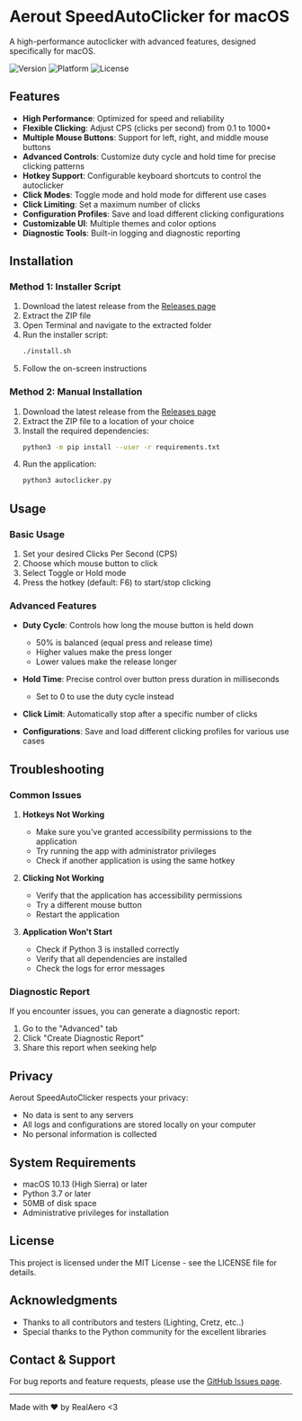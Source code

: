 # Aerout SpeedAutoClicker for macOS

A high-performance autoclicker with advanced features, designed specifically for macOS.

![Version](https://img.shields.io/badge/version-1.1.0-blue)
![Platform](https://img.shields.io/badge/platform-macOS-lightgrey)
![License](https://img.shields.io/badge/license-MIT-green)

## Features

- **High Performance**: Optimized for speed and reliability
- **Flexible Clicking**: Adjust CPS (clicks per second) from 0.1 to 1000+
- **Multiple Mouse Buttons**: Support for left, right, and middle mouse buttons
- **Advanced Controls**: Customize duty cycle and hold time for precise clicking patterns
- **Hotkey Support**: Configurable keyboard shortcuts to control the autoclicker
- **Click Modes**: Toggle mode and hold mode for different use cases
- **Click Limiting**: Set a maximum number of clicks
- **Configuration Profiles**: Save and load different clicking configurations
- **Customizable UI**: Multiple themes and color options
- **Diagnostic Tools**: Built-in logging and diagnostic reporting

## Installation

### Method 1: Installer Script

1. Download the latest release from the [Releases page](https://github.com/wrealaero/SpeedAutoClicker-Mac/releases)
2. Extract the ZIP file
3. Open Terminal and navigate to the extracted folder
4. Run the installer script:
   ```bash
   ./install.sh
   ```
5. Follow the on-screen instructions

### Method 2: Manual Installation

1. Download the latest release from the [Releases page](https://github.com/wrealaero/SpeedAutoClicker-Mac/releases)
2. Extract the ZIP file to a location of your choice
3. Install the required dependencies:
   ```bash
   python3 -m pip install --user -r requirements.txt
   ```
4. Run the application:
   ```bash
   python3 autoclicker.py
   ```

## Usage

### Basic Usage

1. Set your desired Clicks Per Second (CPS)
2. Choose which mouse button to click
3. Select Toggle or Hold mode
4. Press the hotkey (default: F6) to start/stop clicking

### Advanced Features

- **Duty Cycle**: Controls how long the mouse button is held down
  - 50% is balanced (equal press and release time)
  - Higher values make the press longer
  - Lower values make the release longer

- **Hold Time**: Precise control over button press duration in milliseconds
  - Set to 0 to use the duty cycle instead

- **Click Limit**: Automatically stop after a specific number of clicks

- **Configurations**: Save and load different clicking profiles for various use cases

## Troubleshooting

### Common Issues

1. **Hotkeys Not Working**
   - Make sure you've granted accessibility permissions to the application
   - Try running the app with administrator privileges
   - Check if another application is using the same hotkey

2. **Clicking Not Working**
   - Verify that the application has accessibility permissions
   - Try a different mouse button
   - Restart the application

3. **Application Won't Start**
   - Check if Python 3 is installed correctly
   - Verify that all dependencies are installed
   - Check the logs for error messages

### Diagnostic Report

If you encounter issues, you can generate a diagnostic report:

1. Go to the "Advanced" tab
2. Click "Create Diagnostic Report"
3. Share this report when seeking help

## Privacy

Aerout SpeedAutoClicker respects your privacy:

- No data is sent to any servers
- All logs and configurations are stored locally on your computer
- No personal information is collected

## System Requirements

- macOS 10.13 (High Sierra) or later
- Python 3.7 or later
- 50MB of disk space
- Administrative privileges for installation

## License

This project is licensed under the MIT License - see the LICENSE file for details.

## Acknowledgments

- Thanks to all contributors and testers (Lighting, Cretz, etc..)
- Special thanks to the Python community for the excellent libraries

## Contact & Support

For bug reports and feature requests, please use the [GitHub Issues page](https://github.com/wrealaero/SpeedAutoClicker-Mac/issues).

---

Made with ❤️ by RealAero <3
